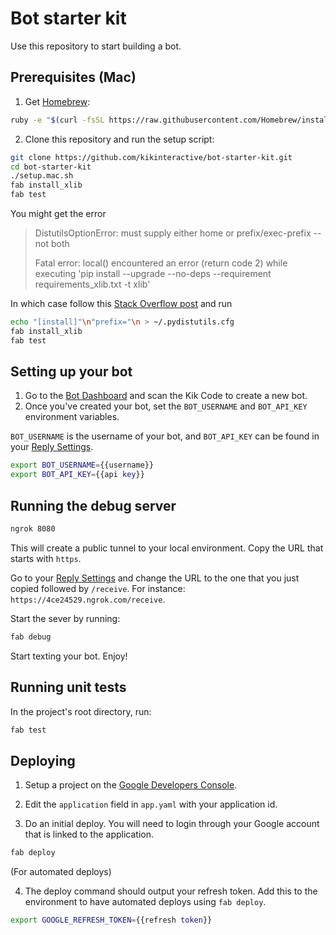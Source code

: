 # Bot starter kit

Use this repository to start building a bot.

## Prerequisites (Mac)

1. Get [Homebrew](http://brew.sh/):

```sh
ruby -e "$(curl -fsSL https://raw.githubusercontent.com/Homebrew/install/master/install)"
```

2. Clone this repository and run the setup script:

```sh
git clone https://github.com/kikinteractive/bot-starter-kit.git
cd bot-starter-kit
./setup.mac.sh
fab install_xlib
fab test
```

You might get the error

> DistutilsOptionError: must supply either home or prefix/exec-prefix -- not both
>
> Fatal error: local() encountered an error (return code 2) while executing 'pip install --upgrade --no-deps --requirement requirements_xlib.txt -t xlib'

In which case follow this [Stack Overflow post](http://stackoverflow.com/q/24257803/368772) and run

```sh
echo "[install]"\n"prefix="\n > ~/.pydistutils.cfg
fab install_xlib
fab test
```

## Setting up your bot

1. Go to the [Bot Dashboard](https://engine.kik.com) and scan the Kik Code to create a new bot.
2. Once you've created your bot, set the `BOT_USERNAME` and `BOT_API_KEY` environment variables.

`BOT_USERNAME` is the username of your bot,
and `BOT_API_KEY` can be found in your [Reply Settings](https://engine.kik.com/#/engine).

```sh
export BOT_USERNAME={{username}}
export BOT_API_KEY={{api key}}
```

## Running the debug server

```sh
ngrok 8080
```
This will create a public tunnel to your local environment. Copy the URL that starts with `https`.

Go to your [Reply Settings](https://engine.kik.com/#/engine) and change the URL to the one that you just copied followed by `/receive`.
For instance: `https://4ce24529.ngrok.com/receive`.

Start the sever by running:

```sh
fab debug
```

Start texting your bot. Enjoy!

## Running unit tests

In the project's root directory, run:

```sh
fab test
```

## Deploying

1. Setup a project on the [Google Developers Console](https://console.developers.google.com/).

2. Edit the `application` field in `app.yaml` with your application id.

3. Do an initial deploy. You will need to login through your Google account that is linked to the application.

```sh
fab deploy
```

(For automated deploys)

4. The deploy command should output your refresh token. Add this to the environment to have automated deploys using `fab deploy`.

```sh
export GOOGLE_REFRESH_TOKEN={{refresh token}}
```
